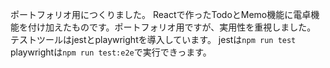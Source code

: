 ポートフォリオ用につくりました。
Reactで作ったTodoとMemo機能に電卓機能を付け加えたものです。ポートフォリオ用ですが、実用性を重視しました。
テストツールはjestとplaywrightを導入しています。
jestは```npm run test```
playwrightは```npm run test:e2e```で実行できっます。
